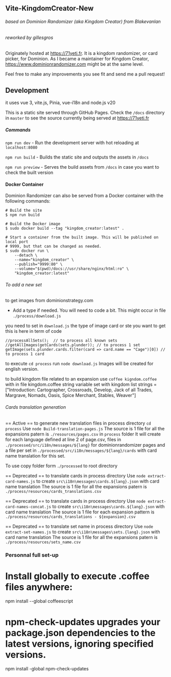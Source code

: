 ## Vite-KingdomCreator-New
###### based on Dominion Randomizer (aka Kingdom Creator) from Blakevanlan
###### reworked by gillesgros

Originately hosted at https://71yeti.fr.
It is a kingdom randomizer, or card picker, for Dominion.
As I became a maintainer for Kingdom Creator, https://www.dominionrandomizer.com might be at the same level.

Feel free to make any improvements you see fit and send me a pull request!

## Development
it uses vue 3, vite.js, Pinia, vue-i18n and node.js v20

This is a static site served through GitHub Pages. Check the `/docs` directory in `master` to see the source currently being served at https://71yeti.fr


##### Commands
`npm run dev` - Run the development server with hot reloading at `localhost:8080`

`npm run build` - Builds the static site and outputs the assets in `/docs`

`npm run preview` - Serves the build assets from `/docs` in case you want to check the built version

#### Docker Container

Dominion Randomizer can also be served from a Docker container with the
following commands:

```shell
# Build the site
$ npm run build

# Build the Docker image
$ sudo docker build --tag "kingdom_creator:latest" .

# Start a container from the built image. This will be published on local port
# 9999, but that can be changed as needed.
$ sudo docker run \
    --detach \
    --name="kingdom_creator" \
    --publish="9999:80" \
    --volume="$(pwd)/docs://usr/share/nginx/html:ro" \
    "kingdom_creator:latest"
```

###### To add a new set

to get images from dominionstrategy.com
 - Add a type if needed. You will need to code a bit.
   This might occur in file `./process/download.js`

you need to set in `download.js` the type of image card or ste you want to get
this is here in term of code

    //processAllSets();  // to process all known sets
    //getAllImages(getCards(sets.plunder)); // to process 1 set 
    getImage(sets.plunder.cards.filter(card => card.name == "Cage")[0]) // to process 1 card

to execute 
    `cd process`
run `node download.js`
Images will be created for english version.

to build kingdom file related to an expansion use
`coffee kigndom.coffee`
with in file kingdom.coffee
string variable set with kingdom list 
strings = ["Introduction: Cartographer, Crossroads, Develop, Jack of all Trades, Margrave, Nomads, Oasis, Spice Merchant, Stables, Weaver"]

###### Cards translation generation
== Active ==
to generate new translation files in process directory 
`cd process`
Use `node Build-translation-pages.js`
The source is 1 file for all the expansions
patern is `./resources/pages.csv` in `process` folder
It will create for each language defined at line 2 of page.csv, files in 
`./processed/src/i18n/messages/${lang}` for dominionrandomizer pages and
a file per set in `./processed/src/i18n/messages/${lang}/cards` with card name translation for this set.

To use copy folder form `./processed` to root directory

== Deprecated ==
to translate cards in process directory 
Use `node extract-card-names.js`
to create `src\i18n\messages\cards.${lang}.json` with card name translation
The source is 1 file for all the expansions
patern is `./process/resources/cards_translations.csv`

== Deprecated ==
to translate cards in process directory 
Use `node extract-card-names-concat.js`
to create `src\i18n\messages\cards.${lang}.json` with card name translation
The source is 1 file for each expansion
pattern is `./process/resources/cards_translations - ${expansion}.csv`

== Deprecated ==
to translate set name in process directory 
Use `node extract-set-names.js`
to create `src\i18n\messages\sets.{lang}.json` with card name translation
The source is 1 file for all the expansions
patern is `./process/resources/sets_name.csv`


### Personnal full set-up

# Install globally to execute .coffee files anywhere:
npm install --global coffeescript
# npm-check-updates upgrades your package.json dependencies to the latest versions, ignoring specified versions.
npm install -global npm-check-updates